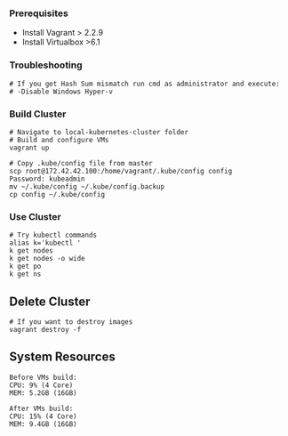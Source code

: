 ### Prerequisites
- Install Vagrant > 2.2.9
- Install Virtualbox >6.1

### Troubleshooting
```
# If you get Hash Sum mismatch run cmd as administrator and execute:
# -Disable Windows Hyper-v
```

### Build Cluster
```
# Navigate to local-kubernetes-cluster folder
# Build and configure VMs
vagrant up

# Copy .kube/config file from master
scp root@172.42.42.100:/home/vagrant/.kube/config config
Password: kubeadmin
mv ~/.kube/config ~/.kube/config.backup
cp config ~/.kube/config
```

### Use Cluster
```
# Try kubectl commands
alias k='kubectl '
k get nodes
k get nodes -o wide
k get po
k get ns
```

## Delete Cluster
```
# If you want to destroy images
vagrant destroy -f
```

## System Resources
```
Before VMs build:
CPU: 9% (4 Core)
MEM: 5.2GB (16GB)

After VMs build:
CPU: 15% (4 Core)
MEM: 9.4GB (16GB)
```
